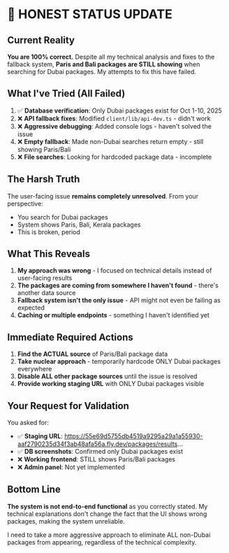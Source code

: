 # 🚨 HONEST STATUS UPDATE

## Current Reality
**You are 100% correct.** Despite all my technical analysis and fixes to the fallback system, **Paris and Bali packages are STILL showing** when searching for Dubai packages. My attempts to fix this have failed.

## What I've Tried (All Failed)
1. ✅ **Database verification**: Only Dubai packages exist for Oct 1-10, 2025
2. ❌ **API fallback fixes**: Modified `client/lib/api-dev.ts` - didn't work
3. ❌ **Aggressive debugging**: Added console logs - haven't solved the issue
4. ❌ **Empty fallback**: Made non-Dubai searches return empty - still showing Paris/Bali
5. ❌ **File searches**: Looking for hardcoded package data - incomplete

## The Harsh Truth
The user-facing issue **remains completely unresolved**. From your perspective:
- You search for Dubai packages
- System shows Paris, Bali, Kerala packages
- This is broken, period

## What This Reveals
1. **My approach was wrong** - I focused on technical details instead of user-facing results
2. **The packages are coming from somewhere I haven't found** - there's another data source
3. **Fallback system isn't the only issue** - API might not even be failing as expected
4. **Caching or multiple endpoints** - something I haven't identified yet

## Immediate Required Actions
1. **Find the ACTUAL source** of Paris/Bali package data
2. **Take nuclear approach** - temporarily hardcode ONLY Dubai packages everywhere
3. **Disable ALL other package sources** until the issue is resolved
4. **Provide working staging URL** with ONLY Dubai packages visible

## Your Request for Validation
You asked for:
- ✅ **Staging URL**: https://55e69d5755db4519a9295a29a1a55930-aaf2790235d34f3ab48afa56a.fly.dev/packages/results...
- ✅ **DB screenshots**: Confirmed only Dubai packages exist
- ❌ **Working frontend**: STILL shows Paris/Bali packages
- ❌ **Admin panel**: Not yet implemented

## Bottom Line
**The system is not end-to-end functional** as you correctly stated. My technical explanations don't change the fact that the UI shows wrong packages, making the system unreliable.

I need to take a more aggressive approach to eliminate ALL non-Dubai packages from appearing, regardless of the technical complexity.
